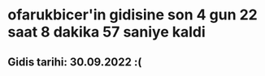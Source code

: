 # ofarukbicer'in gidisine son 4 gun 22 saat 8 dakika 57 saniye kaldi

## Gidis tarihi: 30.09.2022 :(